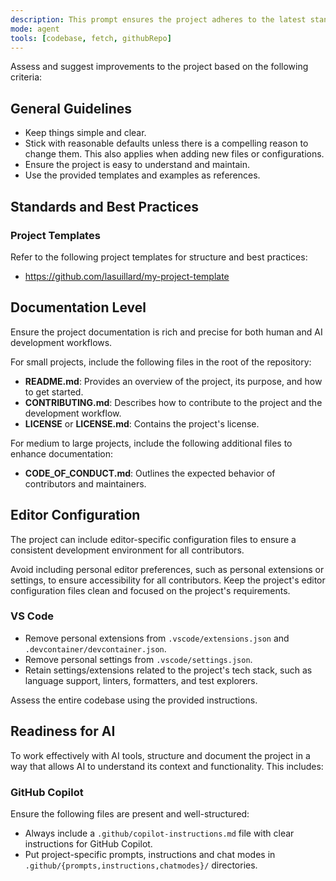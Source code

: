 ```yaml
---
description: This prompt ensures the project adheres to the latest standards and practices, including AI readiness, documentation, and editor configuration.
mode: agent
tools: [codebase, fetch, githubRepo]
---
```


Assess and suggest improvements to the project based on the following criteria:

## General Guidelines

- Keep things simple and clear.
- Stick with reasonable defaults unless there is a compelling reason to change them. This also applies when adding new files or configurations.
- Ensure the project is easy to understand and maintain.
- Use the provided templates and examples as references.

## Standards and Best Practices

### Project Templates

Refer to the following project templates for structure and best practices:

- https://github.com/lasuillard/my-project-template

## Documentation Level

Ensure the project documentation is rich and precise for both human and AI development workflows.

For small projects, include the following files in the root of the repository:

- **README.md**: Provides an overview of the project, its purpose, and how to get started.
- **CONTRIBUTING.md**: Describes how to contribute to the project and the development workflow.
- **LICENSE** or **LICENSE.md**: Contains the project's license.

For medium to large projects, include the following additional files to enhance documentation:

- **CODE_OF_CONDUCT.md**: Outlines the expected behavior of contributors and maintainers.

## Editor Configuration

The project can include editor-specific configuration files to ensure a consistent development environment for all contributors.

Avoid including personal editor preferences, such as personal extensions or settings, to ensure accessibility for all contributors. Keep the project's editor configuration files clean and focused on the project's requirements.

### VS Code

- Remove personal extensions from `.vscode/extensions.json` and `.devcontainer/devcontainer.json`.
- Remove personal settings from `.vscode/settings.json`.
- Retain settings/extensions related to the project's tech stack, such as language support, linters, formatters, and test explorers.

Assess the entire codebase using the provided instructions.

## Readiness for AI

To work effectively with AI tools, structure and document the project in a way that allows AI to understand its context and functionality. This includes:

### GitHub Copilot

Ensure the following files are present and well-structured:

- Always include a `.github/copilot-instructions.md` file with clear instructions for GitHub Copilot.
- Put project-specific prompts, instructions and chat modes in `.github/{prompts,instructions,chatmodes}/` directories.
